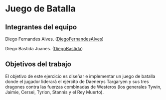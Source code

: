 # Juego de Batalla



## Integrantes del equipo

Diego Fernandes Alves. ([DiegoFernandesAlves](https://github.com/DiegoFernandesAlves))

Diego Bastida Juanes. ([DiegoBastida](https://github.com/DiegoBastida))

## Objetivos del trabajo

El objetivo de este ejercicio es diseñar e implementar un juego de batalla donde el jugador liderará el ejército de Daenerys Targaryen y sus tres dragones contra las fuerzas combinadas de Westeros (los generales Tywin, Jaimie, Cersei, Tyrion, Stannis y el Rey Muerto).

